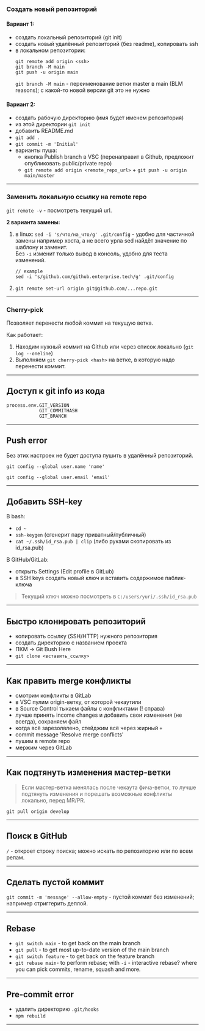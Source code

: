 ### Создать новый репозиторий
#### Вариант 1:
- создать локальный репозиторий (git init)
- создать новый удалённый репозиторий (без readme), копировать ssh
- в локальном репозитории:
  ```
  git remote add origin <ssh>
  git branch -M main
  git push -u origin main
  ```
  `git branch -M main` - переименование ветки master в main (BLM reasons); с какой-то новой версии git это не нужно

#### Вариант 2:
- создать рабочую директорию (имя будет именем репозитория)
- из этой директории `git init`
- добавить README.md
- `git add .`
- `git commit -m 'Initial'`
- варианты пуша:
    - кнопка Publish branch в VSC (перенаправит в Github, предложит опубликовать public/private repo)
    - `git remote add origin <remote_repo_url>` + `git push -u origin main/master`
___

### Заменить локальную ссылку на remote repo
`git remote -v` - посмотреть текущий url.

**2 варианта замены:**
1. в linux:
   `sed -i 's/что/на_что/g' .git/config` - удобно для частичной замены например хоста, а не всего урла sed найдёт значение по шаблону и заменит.  
   Без `-i` изменит только вывод в консоль, удобно для теста изменений.

   ```
   // example
   sed -i 's/github.com/github.enterprise.tech/g' .git/config
   ```
2. `git remote set-url origin git@github.com/...repo.git`

___

### Cherry-pick

Позволяет перенести любой коммит на текущую ветка.

Как работает:
1. Находим нужный коммит на Github или через список локально (`git log --oneline`)
2. Выполняем `git cherry-pick <hash>` на ветке, в которую надо перенести коммит.

___

## Доступ к git info из кода

```
process.env.GIT_VERSION
            GIT_COMMITHASH
            GIT_BRANCH
```

___

## Push error

Без этих настроек не будет доступа пушить в удалённый репозиторий.

`git config --global user.name 'name'`

`git config --global user.email 'email'`

___

## Добавить SSH-key

В bash:
- `cd ~`
- `ssh-keygen` (сгенерит пару приватный/публичный)
- `cat ~/.ssh/id_rsa.pub | clip` (либо руками скопировать из id_rsa.pub)

В GitHub/GitLab:
- открыть Settings (Edit profile в GitLub)
- в SSH keys создать новый ключ и вставить содержимое паблик-ключа

> Текущий ключ можно посмотреть в `C:/users/yuri/.ssh/id_rsa.pub`

___

## Быстро клонировать репозиторий

- копировать ссылку (SSH/HTTP) нужного репозитория
- создать директорию с названием проекта
- ПКМ -> Git Bush Here
- `git clone <вставить_ссылку>`

___

## Как править merge конфликты

- смотрим конфликты в GitLab
- в VSC пулим origin-ветку, от которой чекаутили
- в Source Control тыкаем файлы с конфликтами (! справа)
- лучше принять income changes и добавить свои изменения (не всегда), сохраняем файл
- когда всё зарезолвлено, стейджим всё через жирный `+`
- commit message 'Resolve merge conflicts'
- пушим в remote repo
- мержим через GitLab

___

## Как подтянуть изменения мастер-ветки

> Если мастер-ветка менялась после чекаута фича-ветки, то лучше подтянуть изменения и порешать возможные конфликты локально, перед MR/PR.

`git pull origin develop`

___

## Поиск в GitHub

`/` - откроет строку поиска; можно искать по репозиторию или по всем репам.

___

## Сделать пустой коммит

`git commit -m 'message' --allow-empty` - пустой коммит без изменений; например стриггерить деплой.

___

## Rebase

- `git switch main` - to get back on the main branch
- `git pull` - to get most up-to-date version of the main branch
- `git switch feature` - to get back on the feature branch
- `git rebase main`- to perform rebase; with `-i` - interactive rebase? where you can pick commits, rename, squash and more.

___

## Pre-commit error

- удалить директорию `.git/hooks`
- `npm rebuild`

___


